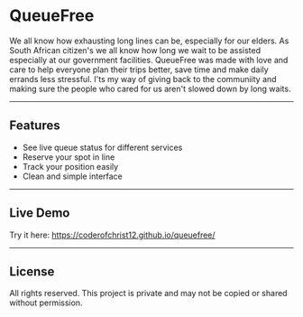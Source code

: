 # QueueFree

We all know how exhausting long lines can be, especially for our elders. As South African citizen's we all know how long we wait to be assisted especially at our government facilities. QueueFree was made with love and care to help everyone plan their trips better, save time and make daily errands less stressful. I'ts my way of giving back to the communiity and making sure the people who cared for us aren't slowed down by long waits. 

---

## Features
- See live queue status for different services
- Reserve your spot in line
- Track your position easily
- Clean and simple interface

---

## Live Demo
Try it here: https://coderofchrist12.github.io/queuefree/

---

## License
All rights reserved.
This project is private and may not be copied or shared without permission.

